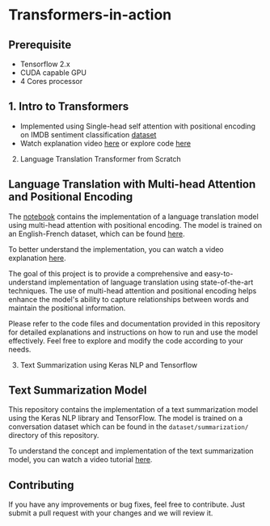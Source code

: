 # Transformers-in-action

## Prerequisite
* Tensorflow 2.x
* CUDA capable GPU
* 4 Cores processor

## 1. Intro to Transformers

* Implemented using Single-head self attention with positional encoding on IMDB sentiment classification [dataset](https://drive.google.com/file/d/140xsu_Cw-ZkPZWKIWdXRPu2VRWKWw7Wd/view?usp=sharing)
* Watch explanation video [here](https://youtu.be/5YEvHdGP9x4) or explore code [here](/1%20-%20Transformers%20from%20scratch.ipynb)

2. Language Translation Transformer from Scratch

## Language Translation with Multi-head Attention and Positional Encoding

The [notebook](./2%20-%20Language%20Translation%20with%20Transformers.ipynb) contains the implementation of a language translation model using multi-head attention with positional encoding. The model is trained on an English-French dataset, which can be found [here](./dataset/eng_-french.csv).

To better understand the implementation, you can watch a video explanation [here](https://www.youtube.com/watch?v=81LeULNc2_c&pp=ygUmbGFuZ3VhZ2UgdHJhbnNsYXRpb24gdXNpbmcgdHJhbnNmb3JtZXI%3D).

The goal of this project is to provide a comprehensive and easy-to-understand implementation of language translation using state-of-the-art techniques. The use of multi-head attention and positional encoding helps enhance the model's ability to capture relationships between words and maintain the positional information.

Please refer to the code files and documentation provided in this repository for detailed explanations and instructions on how to run and use the model effectively. Feel free to explore and modify the code according to your needs.

3. Text Summarization using Keras NLP and Tensorflow

## Text Summarization Model

This repository contains the implementation of a text summarization model using the Keras NLP library and TensorFlow. The model is trained on a conversation dataset which can be found in the `dataset/summarization/` directory of this repository.

To understand the concept and implementation of the text summarization model, you can watch a video tutorial [here](https://youtu.be/9t1Lr4luGqk).

## Contributing

If you have any improvements or bug fixes, feel free to contribute. Just submit a pull request with your changes and we will review it.